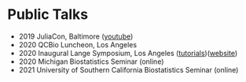 # Public Talks

+ 2019 JuliaCon, Baltimore ([youtube](https://www.youtube.com/watch?v=UPIKafShwFw))
+ 2020 QCBio Luncheon, Los Angeles
+ 2020 Inaugural Lange Symposium, Los Angeles ([tutorials](https://github.com/OpenMendel/LangeSymposium-ProgrammingWorkshop-20202022))([website](https://langesymposium.github.io/2020/))
+ 2020 Michigan Biostatistics Seminar (online)
+ 2021 University of Southern California Biostatistics Seminar (online)